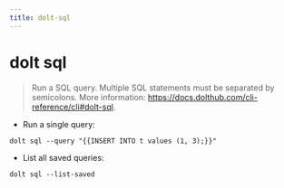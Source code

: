 ```yaml
---
title: dolt-sql
---
```

# dolt sql

> Run a SQL query. Multiple SQL statements must be separated by semicolons.
> More information: <https://docs.dolthub.com/cli-reference/cli#dolt-sql>.

- Run a single query:

`dolt sql --query "{{INSERT INTO t values (1, 3);}}"`

- List all saved queries:

`dolt sql --list-saved`
